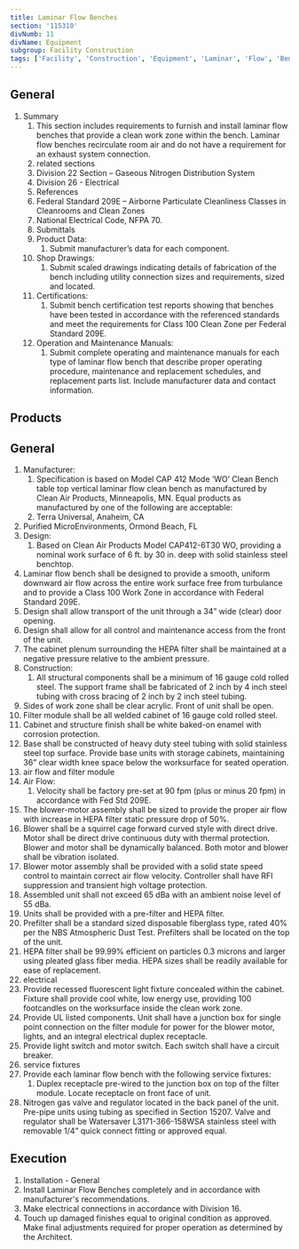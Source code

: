 ```yaml
---
title: Laminar Flow Benches
section: '115310'
divNumb: 11
divName: Equipment
subgroup: Facility Construction
tags: ['Facility', 'Construction', 'Equipment', 'Laminar', 'Flow', 'Benches']
---
```


## General

1. Summary
   1. This section includes requirements to furnish and install laminar flow benches that provide a clean work zone within the bench. Laminar flow benches recirculate room air and do not have a requirement for an exhaust system connection.
   1. related sections
   1. Division 22 Section – Gaseous Nitrogen Distribution System
   1. Division 26 - Electrical
   1. References
   1. Federal Standard 209E – Airborne Particulate Cleanliness Classes in Cleanrooms and Clean Zones
   1. National Electrical Code, NFPA 70.
   1. Submittals
   1. Product Data:
      1. Submit manufacturer’s data for each component.
   1. Shop Drawings:
      1. Submit scaled drawings indicating details of fabrication of the bench including utility connection sizes and requirements, sized and located.
   1. Certifications:
      1. Submit bench certification test reports showing that benches have been tested in accordance with the referenced standards and meet the requirements for Class 100 Clean Zone per Federal Standard 209E.
   1. Operation and Maintenance Manuals:
      1. Submit complete operating and maintenance manuals for each type of laminar flow bench that describe proper operating procedure, maintenance and replacement schedules, and replacement parts list. Include manufacturer data and contact information.

## Products

## General

1.  Manufacturer:
    1. Specification is based on Model CAP 412 Mode ‘WO’ Clean Bench table top vertical laminar flow clean bench as manufactured by Clean Air Products, Minneapolis, MN. Equal products as manufactured by one of the following are acceptable:
    1. Terra Universal, Anaheim, CA
1.  Purified MicroEnvironments, Ormond Beach, FL
1.  Design:
    1. Based on Clean Air Products Model CAP412-6T30 WO, providing a nominal work surface of 6 ft. by 30 in. deep with solid stainless steel benchtop.
1.  Laminar flow bench shall be designed to provide a smooth, uniform downward air flow across the entire work surface free from turbulance and to provide a Class 100 Work Zone in accordance with Federal Standard 209E.
1.  Design shall allow transport of the unit through a 34” wide (clear) door opening.
1.  Design shall allow for all control and maintenance access from the front of the unit.
1.  The cabinet plenum surrounding the HEPA filter shall be maintained at a negative pressure relative to the ambient pressure.
1.  Construction:
    1. All structural components shall be a minimum of 16 gauge cold rolled steel. The support frame shall be fabricated of 2 inch by 4 inch steel tubing with cross bracing of 2 inch by 2 inch steel tubing.
1.  Sides of work zone shall be clear acrylic. Front of unit shall be open.
1.  Filter module shall be all welded cabinet of 16 gauge cold rolled steel.
1.  Cabinet and structure finish shall be white baked-on enamel with corrosion protection.
1.  Base shall be constructed of heavy duty steel tubing with solid stainless steel top surface. Provide base units with storage cabinets, maintaining 36” clear width knee space below the worksurface for seated operation.
1.  air flow and filter module
1.  Air Flow:
    1. Velocity shall be factory pre-set at 90 fpm (plus or minus 20 fpm) in accordance with Fed Std 209E.
1.  The blower-motor assembly shall be sized to provide the proper air flow with increase in HEPA filter static pressure drop of 50%.
1.  Blower shall be a squirrel cage forward curved style with direct drive. Motor shall be direct drive continuous duty with thermal protection. Blower and motor shall be dynamically balanced. Both motor and blower shall be vibration isolated.
1.  Blower motor assembly shall be provided with a solid state speed control to maintain correct air flow velocity. Controller shall have RFI suppression and transient high voltage protection.
1.  Assembled unit shall not exceed 65 dBa with an ambient noise level of 55 dBa.
1.  Units shall be provided with a pre-filter and HEPA filter.
1.  Prefilter shall be a standard sized disposable fiberglass type, rated 40% per the NBS Atmospheric Dust Test. Prefilters shall be located on the top of the unit.
1.  HEPA filter shall be 99.99% efficient on particles 0.3 microns and larger using pleated glass fiber media. HEPA sizes shall be readily available for ease of replacement.
1.  electrical
1.  Provide recessed fluorescent light fixture concealed within the cabinet. Fixture shall provide cool white, low energy use, providing 100 footcandles on the worksurface inside the clean work zone.
1.  Provide UL listed components. Unit shall have a junction box for single point connection on the filter module for power for the blower motor, lights, and an integral electrical duplex receptacle.
1.  Provide light switch and motor switch. Each switch shall have a circuit breaker.
1.  service fixtures
1.  Provide each laminar flow bench with the following service fixtures:
    1. Duplex receptacle pre-wired to the junction box on top of the filter module. Locate receptacle on front face of unit.
1.  Nitrogen gas valve and regulator located in the back panel of the unit. Pre-pipe units using tubing as specified in Section 15207. Valve and regulator shall be Watersaver L3171-366-158WSA stainless steel with removable 1/4” quick connect fitting or approved equal.

## Execution

1.  Installation - General
1.  Install Laminar Flow Benches completely and in accordance with manufacturer's recommendations.
1.  Make electrical connections in accordance with Division 16.
1.  Touch up damaged finishes equal to original condition as approved. Make final adjustments required for proper operation as determined by the Architect.
